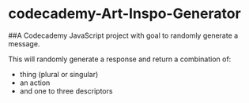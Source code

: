 # codecademy-Art-Inspo-Generator
##A Codecademy JavaScript project with goal to randomly generate a message.

This will randomly generate a response and return a combination of: 
+ thing (plural or singular)
+ an action
+ and one to three descriptors
